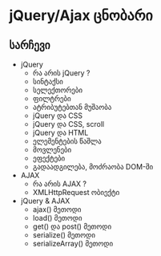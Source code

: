 # jQuery/Ajax ცნობარი
## სარჩევი
* jQuery
  * რა არის jQuery ?
  * სინტაქსი
  * სელექთორები
  * ფილტრები
  * ატრიბუტებთან მუშაობა
  * jQuery და CSS
  * jQuery და CSS, scroll
  * jQuery და HTML
  * ელემენტების წაშლა
  * მოვლენები
  * ეფექტები
  * გადაადგილება, მოძრაობა DOM-ში
* AJAX
  * რა არის AJAX ?
  * XMLHttpRequest ობიექტი
* jQuery & AJAX
  * ajax() მეთოდი
  * load() მეთოდი
  * get() და post() მეთოდი
  * serialize() მეთოდი
  * serializeArray() მეთოდი


